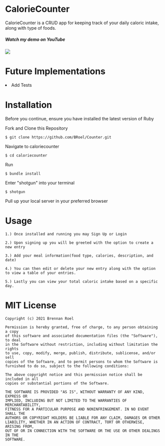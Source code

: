 # CalorieCounter

CalorieCounter is a CRUD app for keeping track of your daily caloric intake, along with type of foods.

##### Watch my demo on YouTube
<a href= 'https://www.youtube.com/watch?v=6Pp7n-okvq0' rel="nofollow"><img src= "https://img.shields.io/badge/YouTube-FF0000?style=for-the-badge&logo=youtube&logoColor=white" /></a>

# Future Implementations

<li>Add Tests</li>

# Installation

Before you continue, ensure you have installed the latest version of Ruby

Fork and Clone this Repository
```
$ git clone https://github.com/BRoel/Counter.git
```
Navigate to caloriecounter
```
$ cd caloriecounter
```
Run
```
$ bundle install
```
Enter "shotgun" into your terminal
```
$ shotgun
```
Pull up your local server in your preferred browser

# Usage
```
1.) Once installed and running you may Sign Up or Login
```
```
2.) Upon signing up you will be greeted with the option to create a new entry
```
```
3.) Add your meal information(food type, calories, description, and date)
```
```
4.) You can then edit or delete your new entry along with the option to view a table of your entries.
```
```
5.) Lastly you can view your total caloric intake based on a specific day.
```
# MIT License
```
Copyright (c) 2021 Brennan Roel

Permission is hereby granted, free of charge, to any person obtaining a copy
of this software and associated documentation files (the "Software"), to deal
in the Software without restriction, including without limitation the rights
to use, copy, modify, merge, publish, distribute, sublicense, and/or sell
copies of the Software, and to permit persons to whom the Software is
furnished to do so, subject to the following conditions:

The above copyright notice and this permission notice shall be included in all
copies or substantial portions of the Software.

THE SOFTWARE IS PROVIDED "AS IS", WITHOUT WARRANTY OF ANY KIND, EXPRESS OR
IMPLIED, INCLUDING BUT NOT LIMITED TO THE WARRANTIES OF MERCHANTABILITY,
FITNESS FOR A PARTICULAR PURPOSE AND NONINFRINGEMENT. IN NO EVENT SHALL THE
AUTHORS OR COPYRIGHT HOLDERS BE LIABLE FOR ANY CLAIM, DAMAGES OR OTHER
LIABILITY, WHETHER IN AN ACTION OF CONTRACT, TORT OR OTHERWISE, ARISING FROM,
OUT OF OR IN CONNECTION WITH THE SOFTWARE OR THE USE OR OTHER DEALINGS IN THE
SOFTWARE.
```
